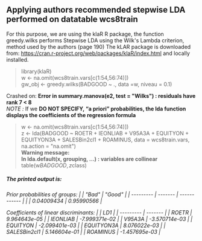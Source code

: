 ## Applying authors recommended stepwise LDA performed on datatable wcs8train

For this purpose, we are using the klaR R package, the function greedy.wilks performs Stepwise LDA using the Wilk's Lambda criterion, method used by the authors (page 190)
The kLAR package is downloaded from: https://cran.r-project.org/web/packages/klaR/index.html and locally installed.

> library(klaR) <br>
> w <- na.omit(wcs8train.vars[c(1:54,56:74)]) <br>
> gw_obj <- greedy.wilks(BADGOOD ~ ., data =w, niveau = 0.1) <br>

Crashed on: **Error in summary.manova(e2, test = "Wilks") : residuals have rank 7 < 8**<br>
<em>NOTE : </em> If we **DO NOT SPECIFY, “a priori” probabilities, the lda function displays the coefficients of the regression formula**

> w <- na.omit(wcs8train.vars[c(1:54,56:74)]) <br>
> z <- lda(BADGOOD ~ ROETR + IEONLIAB + V95A3A + EQUITYON + EQUITYON3A + 
    SALESBin2cl1 + ROAMINUS, data = wcs8train.vars, na.action = "na.omit") <br>
> **Warning message:** <br>
> **In lda.default(x, grouping, ...) : variables are collinear** <br>
> table(w$BADGOOD, z$class)

 ##### <em>The printed output is:

Prior probabilities of groups:
|           | "Bad"    | "Good"       | 
| --------- | ------- | ------------ |
|         |  0.04009434  | 0.95990566  |

Coefficients of linear discriminants:
|           | LD1    |
| --------- | ------- |
| ROETR        |   9.964643e-05  |
| IEONLIAB     |  -7.999371e-02  |
| V95A3A       |  -3.570714e-03  |
| EQUITYON     |  -2.099401e-03  |
| EQUITYON3A   |   8.076022e-03  |
| SALESBin2cl1 |   5.146604e-01  |
| ROAMINUS     |  -1.457695e-03  |

